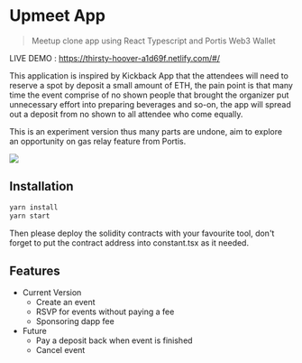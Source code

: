 # Upmeet App
> Meetup clone app using React Typescript and Portis Web3 Wallet

LIVE DEMO : https://thirsty-hoover-a1d69f.netlify.com/#/

This application is inspired by Kickback App that the attendees will need to reserve a spot by deposit a small amount of ETH, the pain point is that many time the event comprise of no shown people that brought the organizer put unnecessary effort into preparing beverages and so-on, the app will spread out a deposit from no shown to all attendee who come equally.

This is an experiment version thus many parts are undone, aim to explore an opportunity on gas relay feature from Portis.

![](header.png)

## Installation

```sh
yarn install
yarn start
```

Then please deploy the solidity contracts with your favourite tool, don't forget to put the contract address into constant.tsx as it needed.


## Features

* Current Version
    * Create an event
    * RSVP for events without paying a fee
    * Sponsoring dapp fee
* Future
    * Pay a deposit back when event is finished
    * Cancel event

